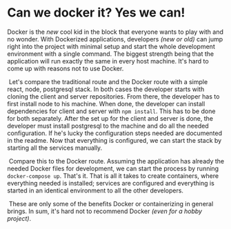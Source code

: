 # Can we docker it? Yes we can!

Docker is the <i>new</i> cool kid in the block that everyone wants to play with and no wonder. With Dockerized applications, developers <i>(new or old)</i> can jump right into the project with minimal setup and start the whole development environment with a single command. The biggest strength being that the application will run exactly the same in every host machine. It's hard to come up with reasons not to use Docker.

​	Let's compare the traditional route and the Docker route with a simple react, node, postgresql stack. In both cases the developer starts with cloning the client and server repositories. From there, the developer has to first install node to his machine. When done, the developer can install dependencies for client and server with `npm install`. This has to be done for both separately. After the set up for the client and server is done, the developer must install postgresql to the machine and do all the needed configuration. If he's lucky the configuration steps needed are documented in the readme. Now that everything is configured, we can start the stack by starting all the services manually.

​	Compare this to the Docker route. Assuming the application has already the needed Docker files for development, we can start the process by running `docker-compose up`. That's it. That is all it takes to create containers, where everything needed is installed; services are configured and everything is started in an identical environment to all the other developers.

​	These are only some of the benefits Docker or containerizing in general brings.  In sum, it's hard not to recommend Docker <i>(even for a hobby project)</i>.